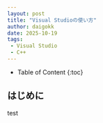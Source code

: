 ```yaml
---
layout: post
title: "Visual Studioの使い方"
author: daigokk
date: 2025-10-19
tags:
 - Visual Studio
 - C++
---
```

- Table of Content
{:toc}

## はじめに

test
